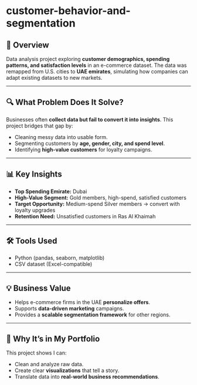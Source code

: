 # customer-behavior-and-segmentation

## 📌 Overview

Data analysis project exploring **customer demographics, spending patterns, and satisfaction levels** in an e-commerce dataset. The data was remapped from U.S. cities to **UAE emirates**, simulating how companies can adapt existing datasets to new markets.

---

## 🔍 What Problem Does It Solve?

Businesses often **collect data but fail to convert it into insights**.
This project bridges that gap by:

* Cleaning messy data into usable form.
* Segmenting customers by **age, gender, city, and spend level**.
* Identifying **high-value customers** for loyalty campaigns.

---

## 📊 Key Insights

* **Top Spending Emirate:** Dubai
* **High-Value Segment:** Gold members, high-spend, satisfied customers
* **Target Opportunity:** Medium-spend Silver members → convert with loyalty upgrades
* **Retention Need:** Unsatisfied customers in Ras Al Khaimah

---

## 🛠️ Tools Used

* Python (pandas, seaborn, matplotlib)
* CSV dataset (Excel-compatible)

---

## 💡 Business Value

* Helps e-commerce firms in the UAE **personalize offers**.
* Supports **data-driven marketing** campaigns.
* Provides a **scalable segmentation framework** for other regions.

---

## 🚀 Why It’s in My Portfolio

This project shows I can:

* Clean and analyze raw data.
* Create clear **visualizations** that tell a story.
* Translate data into **real-world business recommendations**.



